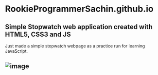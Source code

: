 # RookieProgrammerSachin.github.io
Simple Stopwatch web application created with HTML5, CSS3 and JS
------------------------------------------------------------------
Just made a simple stopwatch webpage as a practice run for learning JavaScript.

![image](https://user-images.githubusercontent.com/87219101/176566804-a6436b36-5ab5-4e3c-a295-5174112c92f6.png)
------------------------------------------------------------------
